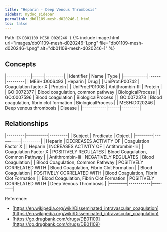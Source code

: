 ```yaml
---
title: "Heparin - Deep Venous Thrombosis"
sidebar: mydoc_sidebar
permalink: db01109-mesh-d020246-1.html
toc: false 
---
```



Path ID: `DB01109_MESH_D020246_1`
{% include image.html url="images/db01109-mesh-d020246-1.png" file="db01109-mesh-d020246-1.png" alt="db01109-mesh-d020246-1" %}

## Concepts

|------------|------|---------|
| Identifier | Name | Type    |
|------------|------|---------|
| MESH:D006493 | Heparin | Drug |
| UniProt:P00742 | Coagulation factor X | Protein |
| UniProt:P01008 | Antithrombin-III | Protein |
| GO:0072377 | Blood coagulation, common pathway | BiologicalProcess |
| GO:0007596 | Blood coagulation | BiologicalProcess |
| GO:0072378 | Blood coagulation, fibrin clot formation | BiologicalProcess |
| MESH:D020246 | Deep venous thrombosis | Disease |
|------------|------|---------|

## Relationships

|---------|-----------|---------|
| Subject | Predicate | Object  |
|---------|-----------|---------|
| Heparin | DECREASES ACTIVITY OF | Coagulation Factor X |
| Heparin | INCREASES ACTIVITY OF | Antithrombin-Iii |
| Coagulation Factor X | POSITIVELY REGULATES | Blood Coagulation, Common Pathway |
| Antithrombin-Iii | NEGATIVELY REGULATES | Blood Coagulation |
| Blood Coagulation, Common Pathway | POSITIVELY CORRELATED WITH | Blood Coagulation, Fibrin Clot Formation |
| Blood Coagulation | POSITIVELY CORRELATED WITH | Blood Coagulation, Fibrin Clot Formation |
| Blood Coagulation, Fibrin Clot Formation | POSITIVELY CORRELATED WITH | Deep Venous Thrombosis |
|---------|-----------|---------|

Reference: 
  - [https://en.wikipedia.org/wiki/Disseminated_intravascular_coagulation](https://en.wikipedia.org/wiki/Disseminated_intravascular_coagulation)
  - [https://go.drugbank.com/drugs/DB01109](https://go.drugbank.com/drugs/DB01109)
